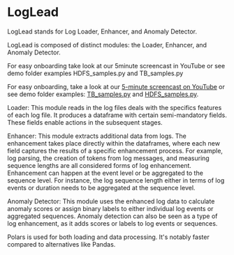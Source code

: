 # LogLead
LogLead stands for Log Loader, Enhancer, and Anomaly Detector.

LogLead is composed of distinct modules: the Loader, Enhancer, and Anomaly Detector.

For easy onboarding take look at our 5minute screencast in YouTube  or see demo folder examples HDFS_samples.py and TB_samples.py

For easy onboarding, take a look at our [5-minute screencast on YouTube](https://www.youtube.com/watch?v=8stdbtTfJVo) or see demo folder examples: [TB_samples.py](https://github.com/EvoTestOps/LogLead/blob/main/demo/TB_samples.py) and [HDFS_samples.py](https://github.com/EvoTestOps/LogLead/blob/main/demo/HDFS_samples.py).


Loader: This module reads in the log files deals with the specifics features of each log file. It produces a dataframe with certain semi-mandatory fields. These fields enable actions in the subsequent stages.

Enhancer: This module extracts additional data from logs. The enhancement takes place directly within the dataframes, where each new field captures the results of a specific enhancement process. For example, log parsing, the creation of tokens from log messages, and measuring sequence lengths are all considered forms of log enhancement. Enhancement can happen at the event level or be aggregated to the sequence level. For instance, the log sequence length either in terms of log events or duration needs to be aggregated at the sequence level.

Anomaly Detector: This module uses the enhanced log data to calculate anomaly scores or assign binary labels to either individual log events or aggregated sequences. Anomaly detection can also be seen as a type of log enhancement, as it adds scores or labels to log events or sequences.

Polars is used for both loading and data processing. It's notably faster compared to alternatives like Pandas.
